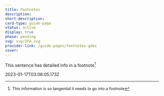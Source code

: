 ```yaml
---
title: Footnotes
description: 
short-description: 
card-type: guide-page
status: active
display: true
phase: pending
svg: svg/2FA.svg
provider-link: /guide-pages/footnotes-gdoc
cover: 
---
```

<div class="content-section">
<div class="section-container" markdown="1">

This sentence has detailed info in a footnote[^1]

[^1]: <span style='font-size:0.91em'>This information is so tangential it needs to go into a footnote</span>
</div>
</div> 2023-01-17T03:08:05.173Z